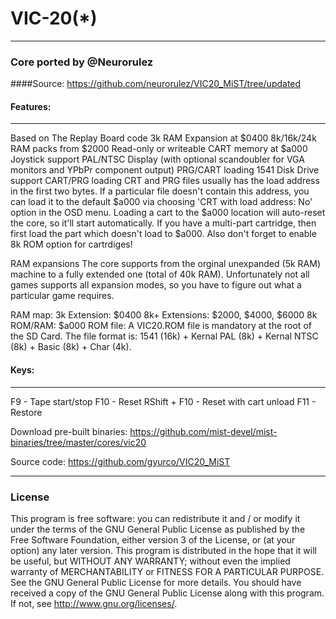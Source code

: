 # VIC-20(*)
--------------------------------------------------
### Core ported by @Neurorulez

####Source: https://github.com/neurorulez/VIC20_MiST/tree/updated

#### Features:
------------------------------------------------------
Based on The Replay Board code
3k RAM Expansion at $0400
8k/16k/24k RAM packs from $2000
Read-only or writeable CART memory at $a000
Joystick support
PAL/NTSC Display (with optional scandoubler for VGA monitors and YPbPr component output)
PRG/CART loading
1541 Disk Drive support
CART/PRG loading
CRT and PRG files usually has the load address in the first two bytes. If a particular file doesn't contain this address, you can load it to the default $a000 via choosing 'CRT with load address: No' option in the OSD menu. Loading a cart to the $a000 location will auto-reset the core, so it'll start automatically. If you have a multi-part cartridge, then first load the part which doesn't load to $a000. Also don't forget to enable 8k ROM option for cartrdiges!

RAM expansions
The core supports from the orginal unexpanded (5k RAM) machine to a fully extended one (total of 40k RAM). Unfortunately not all games supports all expansion modes, so you have to figure out what a particular game requires.

RAM map:
3k Extension: $0400
8k+ Extensions: $2000, $4000, $6000
8k ROM/RAM: $a000
ROM file:
A VIC20.ROM file is mandatory at the root of the SD Card. The file format is: 1541 (16k) + Kernal PAL (8k) + Kernal NTSC (8k) + Basic (8k) + Char (4k).

#### Keys:
-------------------------------------------------------------------

F9 - Tape start/stop
F10 - Reset
RShift + F10 - Reset with cart unload
F11 - Restore

Download pre-built binaries:
https://github.com/mist-devel/mist-binaries/tree/master/cores/vic20

Source code:
https://github.com/gyurco/VIC20_MiST

-------------------------------------------------- -
### License


This program is free software: you can redistribute it and / or modify it under the terms of the GNU General Public License as published by the Free Software Foundation, either version 3 of the License, or (at your option) any later version.
This program is distributed in the hope that it will be useful, but WITHOUT ANY WARRANTY; without even the implied warranty of MERCHANTABILITY or FITNESS FOR A PARTICULAR PURPOSE. See the GNU General Public License for more details.
You should have received a copy of the GNU General Public License along with this program. If not, see http://www.gnu.org/licenses/.